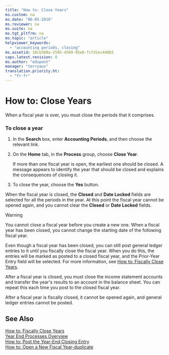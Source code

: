 ```yaml
---
title: "How to: Close Years"
ms.custom: na
ms.date: "06-05-2016"
ms.reviewer: na
ms.suite: na
ms.tgt_pltfrm: na
ms.topic: "article"
helpviewer_keywords: 
  - "accounting periods, closing"
ms.assetid: 18cb380a-2595-4569-95e6-fcfd1ec440b5
caps.latest.revision: 8
ms.author: "edupont"
manager: "terryaus"
translation.priority.ht: 
  - "fr-fr"
---
```

# How to: Close Years
When a fiscal year is over, you must close the periods that it comprises.  
  
### To close a year  
  
1.  In the **Search** box, enter **Accounting Periods**, and then choose the relevant link.  
  
2.  On the **Home** tab, in the **Process** group, choose **Close Year**.  
  
     If more than one fiscal year is open, the earliest one should be closed. A message appears to identify the year that should be closed and explains the consequences of closing it.  
  
3.  To close the year, choose the **Yes** button.  
  
 When the fiscal year is closed, the **Closed** and **Date Locked** fields are selected for all the periods in the year. At this point the fiscal year cannot be opened again, and you cannot clear the **Closed** or **Date Locked** fields.  
  
> [!WARNING]  
>  You cannot close a fiscal year before you create a new one. When a fiscal year has been closed, you cannot change the starting date of the following fiscal year.  
  
 Even though a fiscal year has been closed, you can still post general ledger entries to it until you fiscally close the fiscal year. When you do this, the entries will be marked as posted to a closed fiscal year, and the Prior\-Year Entry field will be selected. For more information, see [How to: Fiscally Close Years](../../LocalFunctionalityForMicrosoftDynamicsNav2016/France/how-to-fiscally-close-years.md).  
  
 After a fiscal year is closed, you must close the income statement accounts and transfer the year's results to an account in the balance sheet. You can repeat this each time you post to the closed fiscal year.  
  
 After a fiscal year is fiscally closed, it cannot be opened again, and general ledger entries cannot be posted.  
  
## See Also  
 [How to: Fiscally Close Years](../../LocalFunctionalityForMicrosoftDynamicsNav2016/France/how-to-fiscally-close-years.md)   
 [Year End Processes Overview](../../LocalFunctionalityForMicrosoftDynamicsNav2016/France/year-end-processes-overview.md)   
 [How to: Post the Year\-End Closing Entry](../../LocalFunctionalityForMicrosoftDynamicsNav2016/France/how-to-post-the-year-end-closing-entry.md)   
 [How to: Open a New Fiscal Year\-duplicate](../../LocalFunctionalityForMicrosoftDynamicsNav2016/France/how-to-open-a-new-fiscal-year-duplicate.md)